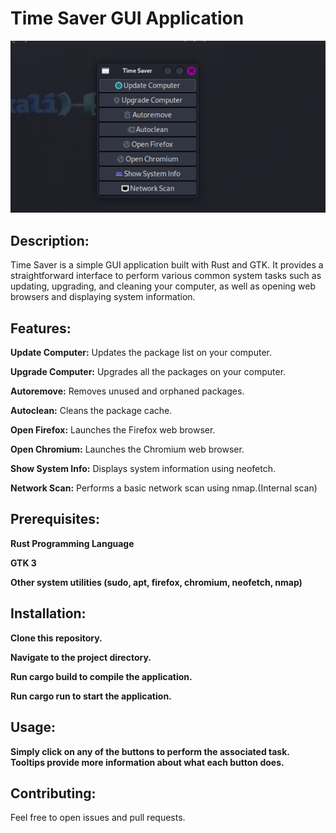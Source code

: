 # Time Saver GUI Application

![Skärmbild](./IMG_0573.png)




**Description:**
--------------
Time Saver is a simple GUI application built with Rust and GTK. 
It provides a straightforward interface to perform various common system tasks such as updating, upgrading, and cleaning your computer, as well as opening web browsers and displaying system information.

**Features:**
--------------
**Update Computer:** Updates the package list on your computer.

**Upgrade Computer:** Upgrades all the packages on your computer.

**Autoremove:** Removes unused and orphaned packages.

**Autoclean:** Cleans the package cache.

**Open Firefox:** Launches the Firefox web browser.

**Open Chromium:** Launches the Chromium web browser.

**Show System Info:** Displays system information using neofetch.

**Network Scan:** Performs a basic network scan using nmap.(Internal scan)

**Prerequisites:**
---------------
**Rust Programming Language**

**GTK 3**

**Other system utilities (sudo, apt, firefox, chromium, neofetch, nmap)**

**Installation:**
-----------------
**Clone this repository.**

**Navigate to the project directory.**

**Run cargo build to compile the application.**

**Run cargo run to start the application.**


**Usage:**
----------------
**Simply click on any of the buttons to perform the associated task.**
**Tooltips provide more information about what each button does.**

**Contributing:**
----------------
Feel free to open issues and pull requests.
